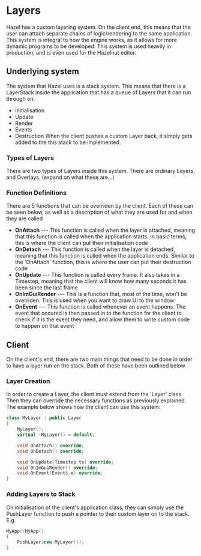 # Layers
Hazel has a custom layering system. On the client end, this means that the user can attach separate chains of logic/rendering to the same application. This system is integral to how the engine works, as it allows for more dynamic programs to be developed. This system is used heavily in production, and is even used for the Hazelnut editor.

## Underlying system
The system that Hazel uses is a stack system. This means that there is a LayerStack inside the application that has a queue of Layers that it can run through on:
- Initialisation
- Update
- Render
- Events
- Destruction
When the client pushes a custom Layer back, it simply gets added to the this stack to be implemented.

### Types of Layers
There are two types of Layers inside this system. There are ordinary Layers, and Overlays. (expand on what these are...)

### Function Definitions
There are 5 functions that can be overriden by the client. Each of these can be seen below, as well as a description of what they are used for and when they are called
- **OnAttach** --- This function is called when the layer is attached, meaning that this function is called when the application starts. In basic terms, this is where the client can put their initialisation code
- **OnDetach** --- This function is called when the layer is detached, meaning that this function is called when the application ends. Similar to the 'OnAttach' function, this is where the user can put their destruction code
- **OnUpdate** --- This function is called every frame. It also takes in a Timestep, meaning that the client will know how many seconds it has been since the last frame
- **OnImGuiRender** --- This is a function that, most of the time, won't be overriden. This is used when you want to draw UI to the window
- **OnEvent** --- This function is called whenever an event happens. The event that occured is then passed in to the function for the client to check if it is the event they need, and allow them to write custom code to happen on that event 

## Client
On the client's end, there are two main things that need to be done in order to have a layer run on the stack. Both of these have been outlined below

### Layer Creation
In order to create a Layer, the client must extend from the 'Layer' class. Then they can override the necessary functions as previously explained. The example below shows how the client can use this system:

```cpp
class MyLayer : public Layer
{
	MyLayer();
	virtual ~MyLayer() = default;

	void OnAttach() override;
	void OnDetach() override;

	void OnUpdate(Timestep ts) override;
	void OnImGuiRender() override;
	void OnEvent(Event& e) override;
}
```

### Adding Layers to Stack
On initialisation of the client's application class, they can simply use the PushLayer function to push a pointer to their custom layer on to the stack. E.g.

```cpp
MyApp::MyApp()
{
	PushLayer(new MyLayer());
}
```
